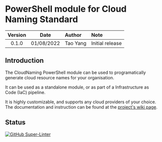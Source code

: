 # PowerShell module for Cloud Naming Standard


| Version | Date | Author | Note |
| :-----: | :--: | :----- | :--- |
| 0.1.0 | 01/08/2022 | Tao Yang | Initial release |


## Introduction

The CloudNaming PowerShell module can be used to programatically generate cloud resource names for your organisation.

It can be used as a standalone module, or as part of a Infrastructure as Code (IaC) pipeline.

It is highly customizable, and supports any cloud providers of your choice. The documentation and instruction can be found at the [project's wiki page](https://github.com/tyconsulting/CloudNaming-Module/wiki).

## Status

[![GitHub Super-Linter](https://github.com/tyconsulting/CloudNaming-Module/workflows/Lint%20Code%20Base/badge.svg)](https://github.com/marketplace/actions/super-linter)